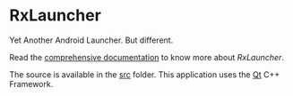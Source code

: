 # RxLauncher
 Yet Another Android Launcher. But different.

Read the [comprehensive documentation](http://rxlauncher-docs.rainboxlab.org) to know more about *RxLauncher*.

The source is available in the [src](https://github.com/Rainbox-dev/RxLauncher/tree/master/src) folder. This application uses the [Qt](http://qt.io) C++ Framework.
